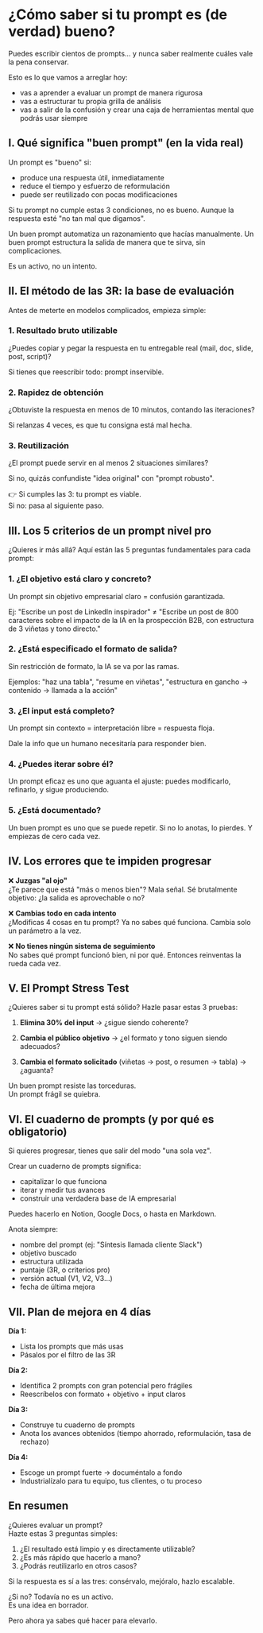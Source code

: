 # ¿Cómo saber si tu prompt es (de verdad) bueno?

Puedes escribir cientos de prompts... y nunca saber realmente cuáles vale la pena conservar.

Esto es lo que vamos a arreglar hoy:

- vas a aprender a evaluar un prompt de manera rigurosa
- vas a estructurar tu propia grilla de análisis  
- vas a salir de la confusión y crear una caja de herramientas mental que podrás usar siempre


## I. Qué significa "buen prompt" (en la vida real)

Un prompt es "bueno" si:

- produce una respuesta útil, inmediatamente
- reduce el tiempo y esfuerzo de reformulación
- puede ser reutilizado con pocas modificaciones

Si tu prompt no cumple estas 3 condiciones, no es bueno. Aunque la respuesta esté "no tan mal que digamos".

Un buen prompt automatiza un razonamiento que hacías manualmente. Un buen prompt estructura la salida de manera que te sirva, sin complicaciones.

Es un activo, no un intento.

## II. El método de las 3R: la base de evaluación

Antes de meterte en modelos complicados, empieza simple:

### 1. Resultado bruto utilizable
¿Puedes copiar y pegar la respuesta en tu entregable real (mail, doc, slide, post, script)?

Si tienes que reescribir todo: prompt inservible.

### 2. Rapidez de obtención  
¿Obtuviste la respuesta en menos de 10 minutos, contando las iteraciones?

Si relanzas 4 veces, es que tu consigna está mal hecha.

### 3. Reutilización
¿El prompt puede servir en al menos 2 situaciones similares?

Si no, quizás confundiste "idea original" con "prompt robusto".

👉 Si cumples las 3: tu prompt es viable.  
Si no: pasa al siguiente paso.

## III. Los 5 criterios de un prompt nivel pro

¿Quieres ir más allá? Aquí están las 5 preguntas fundamentales para cada prompt:

### 1. ¿El objetivo está claro y concreto?
Un prompt sin objetivo empresarial claro = confusión garantizada.

Ej: "Escribe un post de LinkedIn inspirador" ≠ "Escribe un post de 800 caracteres sobre el impacto de la IA en la prospección B2B, con estructura de 3 viñetas y tono directo."

### 2. ¿Está especificado el formato de salida?
Sin restricción de formato, la IA se va por las ramas.

Ejemplos: "haz una tabla", "resume en viñetas", "estructura en gancho → contenido → llamada a la acción"

### 3. ¿El input está completo?
Un prompt sin contexto = interpretación libre = respuesta floja.

Dale la info que un humano necesitaría para responder bien.

### 4. ¿Puedes iterar sobre él?
Un prompt eficaz es uno que aguanta el ajuste: puedes modificarlo, refinarlo, y sigue produciendo.

### 5. ¿Está documentado?
Un buen prompt es uno que se puede repetir. Si no lo anotas, lo pierdes. Y empiezas de cero cada vez.

## IV. Los errores que te impiden progresar

❌ **Juzgas "al ojo"**  
¿Te parece que está "más o menos bien"? Mala señal. Sé brutalmente objetivo: ¿la salida es aprovechable o no?

❌ **Cambias todo en cada intento**  
¿Modificas 4 cosas en tu prompt? Ya no sabes qué funciona. Cambia solo un parámetro a la vez.

❌ **No tienes ningún sistema de seguimiento**  
No sabes qué prompt funcionó bien, ni por qué. Entonces reinventas la rueda cada vez.

## V. El Prompt Stress Test

¿Quieres saber si tu prompt está sólido? Hazle pasar estas 3 pruebas:

1. **Elimina 30% del input** → ¿sigue siendo coherente?

2. **Cambia el público objetivo** → ¿el formato y tono siguen siendo adecuados?

3. **Cambia el formato solicitado** (viñetas → post, o resumen → tabla) → ¿aguanta?

Un buen prompt resiste las torceduras.  
Un prompt frágil se quiebra.

## VI. El cuaderno de prompts (y por qué es obligatorio)

Si quieres progresar, tienes que salir del modo "una sola vez".

Crear un cuaderno de prompts significa:

- capitalizar lo que funciona
- iterar y medir tus avances
- construir una verdadera base de IA empresarial

Puedes hacerlo en Notion, Google Docs, o hasta en Markdown.

Anota siempre:

- nombre del prompt (ej: "Síntesis llamada cliente Slack")
- objetivo buscado
- estructura utilizada  
- puntaje (3R, o criterios pro)
- versión actual (V1, V2, V3...)
- fecha de última mejora

## VII. Plan de mejora en 4 días

**Día 1:**
- Lista los prompts que más usas
- Pásalos por el filtro de las 3R

**Día 2:**  
- Identifica 2 prompts con gran potencial pero frágiles
- Reescríbelos con formato + objetivo + input claros

**Día 3:**
- Construye tu cuaderno de prompts
- Anota los avances obtenidos (tiempo ahorrado, reformulación, tasa de rechazo)

**Día 4:**
- Escoge un prompt fuerte → documéntalo a fondo
- Industrialízalo para tu equipo, tus clientes, o tu proceso

## En resumen

¿Quieres evaluar un prompt?  
Hazte estas 3 preguntas simples:

1. ¿El resultado está limpio y es directamente utilizable?
2. ¿Es más rápido que hacerlo a mano?
3. ¿Podrás reutilizarlo en otros casos?

Si la respuesta es sí a las tres: consérvalo, mejóralo, hazlo escalable.

¿Si no? Todavía no es un activo.  
Es una idea en borrador.

Pero ahora ya sabes qué hacer para elevarlo.
